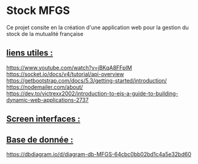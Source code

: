 Stock MFGS
======

Ce projet consite en la création d'une application web 
pour la gestion du stock de la mutualité française

## <u>liens utiles :</u>

https://www.youtube.com/watch?v=jBKqA8FFpIM <br>
https://socket.io/docs/v4/tutorial/api-overview <br>
https://getbootstrap.com/docs/5.3/getting-started/introduction/ <br>
https://nodemailer.com/about/ <br>
https://dev.to/victrexx2002/introduction-to-ejs-a-guide-to-building-dynamic-web-applications-2737 <br>

## <u>Screen interfaces :</u>

## <u>Base de donnée :</u>

https://dbdiagram.io/d/diagram-db-MFGS-64cbc0bb02bd1c4a5e32bd60